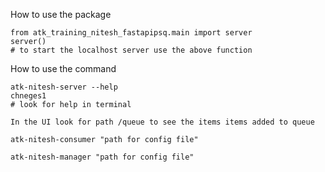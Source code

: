 How to use the package
```
from atk_training_nitesh_fastapipsq.main import server
server()
# to start the localhost server use the above function
```
How to use the command
```
atk-nitesh-server --help
chneges1
# look for help in terminal
```
```
In the UI look for path /queue to see the items items added to queue
```
```
atk-nitesh-consumer "path for config file"
```
```
atk-nitesh-manager "path for config file"
```


